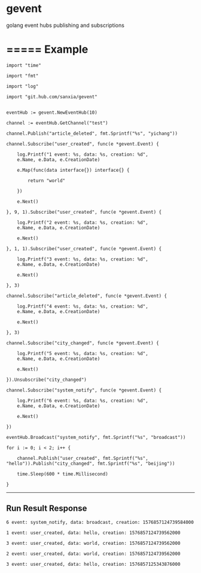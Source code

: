 # gevent
golang event hubs publishing and subscriptions

=====
Example
=====

    import "time"

    import "fmt"

    import "log"

    import "git.hub.com/sanxia/gevent"


    eventHub := gevent.NewEventHub(10)

    channel := eventHub.GetChannel("test")

    channel.Publish("article_deleted", fmt.Sprintf("%s", "yichang"))

    channel.Subscribe("user_created", func(e *gevent.Event) {

        log.Printf("1 event: %s, data: %s, creation: %d",
        e.Name, e.Data, e.CreationDate)

        e.Map(func(data interface{}) interface{} {

            return "world"

        })

        e.Next()

    }, 9, 1).Subscribe("user_created", func(e *gevent.Event) {

        log.Printf("2 event: %s, data: %s, creation: %d",
        e.Name, e.Data, e.CreationDate)

        e.Next()

    }, 1, 1).Subscribe("user_created", func(e *gevent.Event) {

        log.Printf("3 event: %s, data: %s, creation: %d",
        e.Name, e.Data, e.CreationDate)

        e.Next()

    }, 3)

    channel.Subscribe("article_deleted", func(e *gevent.Event) {

        log.Printf("4 event: %s, data: %s, creation: %d",
        e.Name, e.Data, e.CreationDate)

        e.Next()

    }, 3)

    channel.Subscribe("city_changed", func(e *gevent.Event) {

        log.Printf("5 event: %s, data: %s, creation: %d",
        e.Name, e.Data, e.CreationDate)

        e.Next()

    }).Unsubscribe("city_changed")

    channel.Subscribe("system_notify", func(e *gevent.Event) {

        log.Printf("6 event: %s, data: %s, creation: %d",
        e.Name, e.Data, e.CreationDate)

        e.Next()

    })

    eventHub.Broadcast("system_notify", fmt.Sprintf("%s", "broadcast"))

    for i := 0; i < 2; i++ {

        channel.Publish("user_created", fmt.Sprintf("%s", "hello")).Publish("city_changed", fmt.Sprintf("%s", "beijing"))

        time.Sleep(600 * time.Millisecond)

    }

-----
Run Result Response
-----

    6 event: system_notify, data: broadcast, creation: 1576857124739584000

    1 event: user_created, data: hello, creation: 1576857124739562000

    3 event: user_created, data: world, creation: 1576857124739562000

    2 event: user_created, data: world, creation: 1576857124739562000

    3 event: user_created, data: hello, creation: 1576857125343876000

